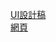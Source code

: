 [UI設計稿](https://xd.adobe.com/spec/6d92e666-53be-4c29-725c-b3d84379249f-1ba3/specs/)  
[網頁](https://chite.github.io/w6/dist/index.html#/)
